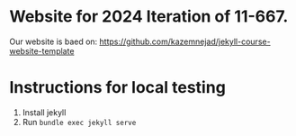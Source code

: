 # Website for 2024 Iteration of 11-667.

Our website is baed on: https://github.com/kazemnejad/jekyll-course-website-template

# Instructions for local testing

1. Install jekyll
2. Run `bundle exec jekyll serve`
